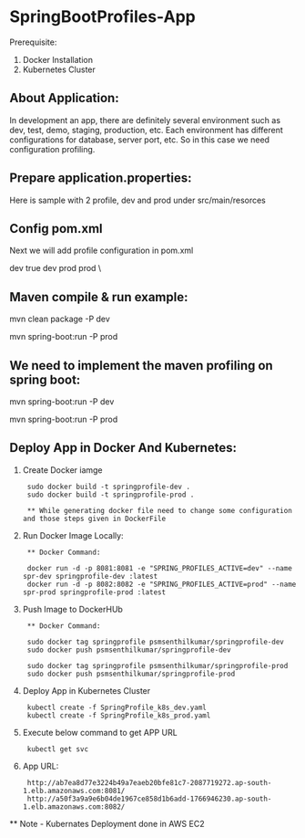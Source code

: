 # SpringBootProfiles-App

Prerequisite:

1. Docker Installation
2. Kubernetes Cluster

About Application:
------------------
In development an app, there are definitely several environment such as dev, test, demo, staging, production, etc.
Each environment has different configurations for database, server port, etc.
So in this case we need configuration profiling.

Prepare application.properties:
-------------------------------
Here is sample with 2 profile, dev and prod under src/main/resorces

Config pom.xml
--------------
Next we will add profile configuration in pom.xml

<profiles>
        <profile>
            <id>dev</id>
            <activation>
                <activeByDefault>true</activeByDefault>
            </activation>
            <properties>
                <activatedProperties>dev</activatedProperties>
            </properties>
        </profile>
        <profile>
            <id>prod</id>
            <properties>
                <activatedProperties>prod</activatedProperties>
            </properties>
        </profile>
    </profiles>\
    
Maven compile & run example:
----------------------------
mvn clean package -P dev

mvn spring-boot:run -P prod

We need to implement the maven profiling on spring boot:
---------------------------------------------------------
mvn spring-boot:run -P dev

mvn spring-boot:run -P prod

Deploy App in Docker And Kubernetes:
------------------------------------
1. Create Docker iamge
    
        sudo docker build -t springprofile-dev .
        sudo docker build -t springprofile-prod .
      
        ** While generating docker file need to change some configuration and those steps given in DockerFile
      
2. Run Docker Image Locally:      

        ** Docker Command:
        
        docker run -d -p 8081:8081 -e "SPRING_PROFILES_ACTIVE=dev" --name spr-dev springprofile-dev :latest
        docker run -d -p 8082:8082 -e "SPRING_PROFILES_ACTIVE=prod" --name spr-prod springprofile-prod :latest
        
3. Push Image to DockerHUb

        ** Docker Command:
        
        sudo docker tag springprofile psmsenthilkumar/springprofile-dev
        sudo docker push psmsenthilkumar/springprofile-dev
        
        sudo docker tag springprofile psmsenthilkumar/springprofile-prod
        sudo docker push psmsenthilkumar/springprofile-prod
        
4. Deploy App in Kubernetes Cluster

        kubectl create -f SpringProfile_k8s_dev.yaml
        kubectl create -f SpringProfile_k8s_prod.yaml
        
5. Execute below command to get APP URL

        kubectl get svc
        
6. App URL:

        http://ab7ea8d77e3224b49a7eaeb20bfe81c7-2087719272.ap-south-1.elb.amazonaws.com:8081/
        http://a50f3a9a9e6b04de1967ce858d1b6add-1766946230.ap-south-1.elb.amazonaws.com:8082/
        
** Note - Kubernates Deployment done in AWS EC2         

        

